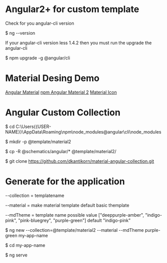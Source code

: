 # Angular2+ for custom template
Check for you angular-cli version

$ ng --version

If your angular-cli version less 1.4.2 then you must run the upgrade the angular-cli

$ npm upgrade -g @angular/cli

# Material Desing Demo
[Angular Material](https://material.angular.io/)
[npm Angular Material 2](https://www.npmjs.com/package/angular2-materialize)
[Material Icon](https://google.github.io/material-design-icons/)

# Angular Custom Collection
$ cd C:\Users\{{USER-NAME}}\AppData\Roaming\npm\node_modules\@angular\cli\node_modules

$ mkdir -p @template/material2

$ cp -R \@schematics/angular/* \@template/material2/

$ git clone https://github.com/dkantikorn/material-angular-collection.git

# Generate for the application

--collection = templatename

--material = make material template default basic themplate

--mdTheme = template name possible value  ["deeppurple-amber", "indigo-pink", "pink-bluegrey", "purple-green"] default "indigo-pink"

$ ng new --collection=@template/material2 --material --mdTheme purple-green my-app-name

$ cd my-app-name

$ ng serve